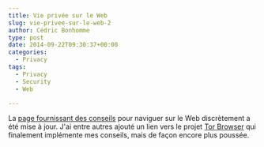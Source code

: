 ```yaml
---
title: Vie privée sur le Web
slug: vie-privee-sur-le-web-2
author: Cédric Bonhomme
type: post
date: 2014-09-22T09:30:37+00:00
categories:
  - Privacy
tags:
  - Privacy
  - Security
  - Web

---
```

La [page fournissant des conseils][1] pour naviguer sur le Web discrètement a
été mise à jour.
J'ai entre autres ajouté un lien vers le projet [Tor Browser][2] qui finalement
implémente mes conseils, mais de façon encore plus poussée.

 [1]: https://wiki.cedricbonhomme.org/security:privacy
 [2]: https://www.torproject.org/projects/torbrowser.html.en